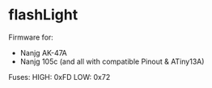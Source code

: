 # flashLight

Firmware for:
- Nanjg AK-47A
- Nanjg 105c
(and all with compatible Pinout &amp; ATiny13A) 

Fuses:
HIGH: 0xFD
LOW:  0x72
